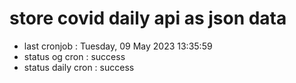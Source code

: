 # store covid daily api as json data

- last cronjob : Tuesday, 09 May 2023 13:35:59
- status og cron : success
- status daily cron : success
      
      